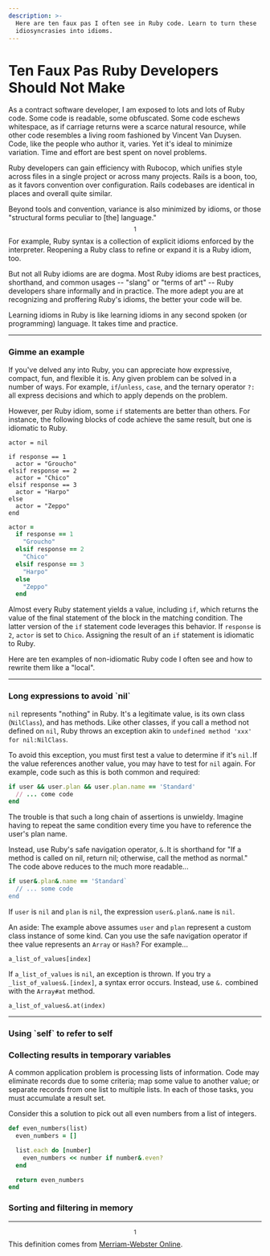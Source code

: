 ```yaml
---
description: >-
  Here are ten faux pas I often see in Ruby code. Learn to turn these
  idiosyncrasies into idioms.
---
```


# Ten Faux Pas Ruby Developers Should Not Make

As a contract software developer, I am exposed to lots and lots of Ruby code. Some code is readable, some obfuscated. Some code eschews whitespace, as if carriage returns were a scarce natural resource, while other code resembles a living room fashioned by Vincent Van Duysen. Code, like the people who author it, varies. Yet it's ideal to minimize variation. Time and effort are best spent on novel problems.&#x20;

Ruby developers can gain efficiency with Rubocop, which unifies style across files in a single project or across many projects. Rails is a boon, too, as it favors convention over configuration. Rails codebases are identical in places and overall quite similar. &#x20;

Beyond tools and convention, variance is also minimized by idioms, or those "structural forms peculiar to \[the] language."$$^1$$ For example, Ruby syntax is a collection of explicit idioms enforced by the interpreter. Reopening a Ruby class to refine or expand it is a Ruby idiom, too.&#x20;

But not all Ruby idioms are are dogma. Most Ruby idioms are best practices, shorthand, and common usages -- "slang" or "terms of art" -- Ruby developers share informally and in practice.  The more adept you are at recognizing and proffering Ruby's idioms, the better your code will be. &#x20;

Learning idioms in Ruby is like learning idioms in any second spoken (or programming) language. It takes time and practice.&#x20;

***

### Gimme an example

If you've delved any into Ruby, you can appreciate how expressive, compact, fun, and flexible it is. Any given problem can be solved in a number of ways. For example, `if`/`unless`, `case`, and the ternary operator `?:` all express decisions and which to apply depends on the problem.&#x20;

However, per Ruby idiom, some `if` statements are better than others. For instance, the following blocks of code achieve the same result, but one is idiomatic to Ruby. &#x20;

```
actor = nil 

if response == 1
  actor = "Groucho"
elsif response == 2 
  actor = "Chico" 
elsif response == 3 
  actor = "Harpo"
else
  actor = "Zeppo" 
end 
```

```ruby
actor = 
  if response == 1
    "Groucho"
  elsif response == 2 
    "Chico" 
  elsif response == 3 
    "Harpo"
  else
    "Zeppo" 
  end 
```

Almost every Ruby statement yields a value, including `if`, which returns the value of the final statement of the block in the matching condition. The latter version of the `if` statement code leverages this behavior. If `response` is `2`, `actor` is set to `Chico`. Assigning the result of an `if` statement is idiomatic to Ruby.&#x20;

Here are ten examples of non-idiomatic Ruby code I often see and how to rewrite them like a "local".&#x20;

***

### Long expressions to avoid \`nil\`

`nil` represents "nothing" in Ruby. It's a legitimate value, is its own class (`NilClass`), and has methods. Like other classes, if you call a method not defined on `nil`, Ruby throws an exception akin to `undefined method 'xxx' for nil:NilClass`.&#x20;

To avoid this exception, you must first test a value to determine if it's `nil.`If the value references another value, you may have to test for `nil` again. For example, code such as this is both common and required:

```ruby
if user && user.plan && user.plan.name == 'Standard'
  // ... come code
end 
```

The trouble is that such a long chain of assertions is unwieldy. Imagine having to repeat the same condition every time you have to reference the user's plan name.&#x20;

Instead, use Ruby's safe navigation operator, `&.`It is shorthand for "If a method is called on nil, return nil; otherwise, call the method as normal."  The code above reduces to the much more readable...

```ruby
if user&.plan&.name == 'Standard`
  // ... some code
end
```

If `user` is `nil` and `plan` is `nil`, the expression `user&.plan&.name` is `nil`. &#x20;

An aside: The example above assumes `user` and `plan` represent a custom class instance of some kind. Can you use the safe navigation operator if thee value represents an `Array` or `Hash`? For example...

```
a_list_of_values[index]
```

If `a_list_of_values` is `nil`, an exception is thrown. If you try `a _list_of_values&.[index]`, a syntax error occurs. Instead, use `&.` combined with the `Array#at` method.&#x20;

```
a_list_of_values&.at(index)
```

***

### Using \`self\` to refer to self

### Collecting results in temporary variables

A common application problem is processing lists of information.  Code may eliminate records due to some criteria; map some value to another value; or separate records from one list to multiple lists. In each of those tasks, you must accumulate a result set.&#x20;

Consider this a solution to pick out all even numbers from a list of integers.

```ruby
def even_numbers(list)
  even_numbers = [] 

  list.each do [number]
    even_numbers << number if number&.even?
  end

  return even_numbers
end
```

### Sorting and filtering in memory



***

&#x20;$$^1$$This definition comes from [Merriam-Webster Online](https://www.merriam-webster.com/dictionary/idiom).&#x20;


